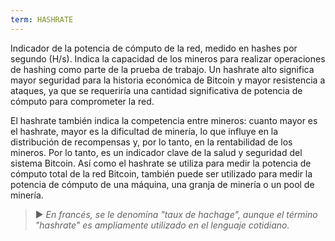 ```yaml
---
term: HASHRATE
---
```


Indicador de la potencia de cómputo de la red, medido en hashes por segundo (H/s). Indica la capacidad de los mineros para realizar operaciones de hashing como parte de la prueba de trabajo. Un hashrate alto significa mayor seguridad para la historia económica de Bitcoin y mayor resistencia a ataques, ya que se requeriría una cantidad significativa de potencia de cómputo para comprometer la red.

El hashrate también indica la competencia entre mineros: cuanto mayor es el hashrate, mayor es la dificultad de minería, lo que influye en la distribución de recompensas y, por lo tanto, en la rentabilidad de los mineros. Por lo tanto, es un indicador clave de la salud y seguridad del sistema Bitcoin. Así como el hashrate se utiliza para medir la potencia de cómputo total de la red Bitcoin, también puede ser utilizado para medir la potencia de cómputo de una máquina, una granja de minería o un pool de minería.

> ► *En francés, se le denomina "taux de hachage", aunque el término "hashrate" es ampliamente utilizado en el lenguaje cotidiano.*